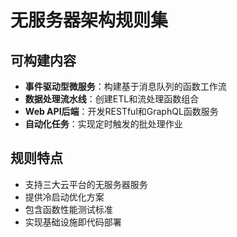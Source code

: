 # 无服务器架构规则集

## 可构建内容

* **事件驱动型微服务**：构建基于消息队列的函数工作流
* **数据处理流水线**：创建ETL和流处理函数组合
* **Web API后端**：开发RESTful和GraphQL函数服务
* **自动化任务**：实现定时触发的批处理作业

## 规则特点

- 支持三大云平台的无服务器服务
- 提供冷启动优化方案
- 包含函数性能测试标准
- 实现基础设施即代码部署
